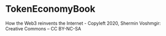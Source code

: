 # TokenEconomyBook
How the Web3 reinvents the Internet - Copyleft 2020, Shermin Voshmgir: Creative Commons – CC BY-NC-SA
